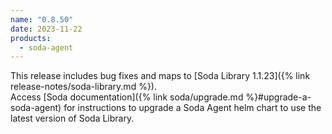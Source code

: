```yaml
---
name: "0.8.50"
date: 2023-11-22
products:
  - soda-agent
---
```


This release includes bug fixes and maps to [Soda Library 1.1.23]({% link release-notes/soda-library.md %}). <br />
Access [Soda documentation]({% link soda/upgrade.md %}#upgrade-a-soda-agent) for instructions to upgrade a Soda Agent helm chart to use the latest version of Soda Library.